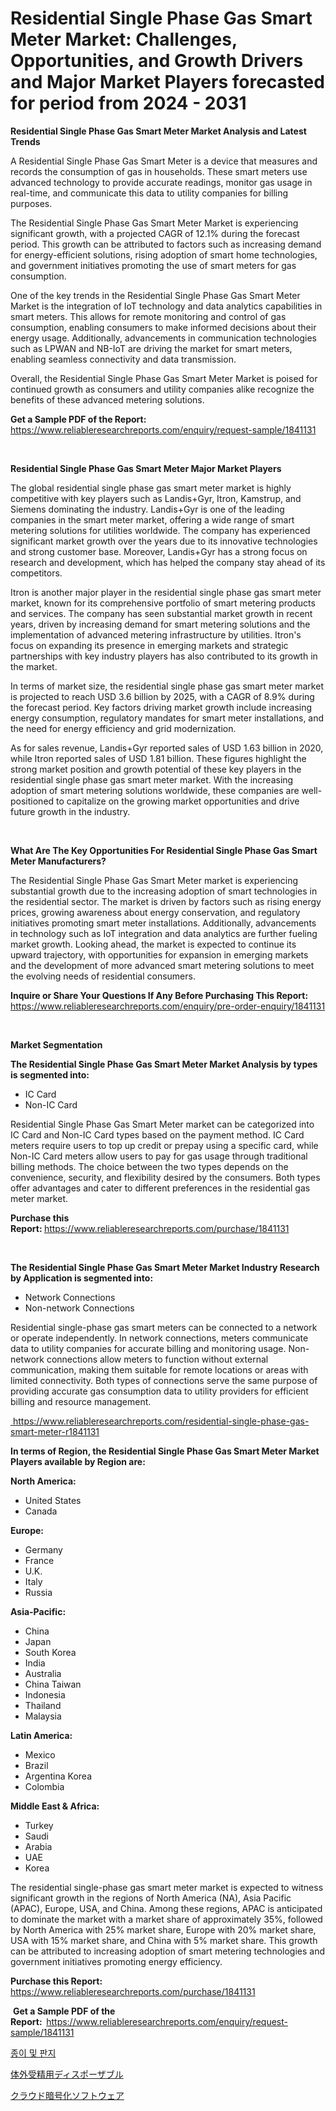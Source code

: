 <p><h1>Residential Single Phase Gas Smart Meter Market: Challenges, Opportunities, and Growth Drivers and Major Market Players forecasted for period from 2024 - 2031</h1></p><p><strong>Residential Single Phase Gas Smart Meter Market Analysis and Latest Trends</strong></p>
<p><p>A Residential Single Phase Gas Smart Meter is a device that measures and records the consumption of gas in households. These smart meters use advanced technology to provide accurate readings, monitor gas usage in real-time, and communicate this data to utility companies for billing purposes.</p><p>The Residential Single Phase Gas Smart Meter Market is experiencing significant growth, with a projected CAGR of 12.1% during the forecast period. This growth can be attributed to factors such as increasing demand for energy-efficient solutions, rising adoption of smart home technologies, and government initiatives promoting the use of smart meters for gas consumption.</p><p>One of the key trends in the Residential Single Phase Gas Smart Meter Market is the integration of IoT technology and data analytics capabilities in smart meters. This allows for remote monitoring and control of gas consumption, enabling consumers to make informed decisions about their energy usage. Additionally, advancements in communication technologies such as LPWAN and NB-IoT are driving the market for smart meters, enabling seamless connectivity and data transmission.</p><p>Overall, the Residential Single Phase Gas Smart Meter Market is poised for continued growth as consumers and utility companies alike recognize the benefits of these advanced metering solutions.</p></p>
<p><strong>Get a Sample PDF of the Report:&nbsp;</strong> <a href="https://www.reliableresearchreports.com/enquiry/request-sample/1841131">https://www.reliableresearchreports.com/enquiry/request-sample/1841131</a></p>
<p>&nbsp;</p>
<p><strong>Residential Single Phase Gas Smart Meter Major Market Players</strong></p>
<p><p>The global residential single phase gas smart meter market is highly competitive with key players such as Landis+Gyr, Itron, Kamstrup, and Siemens dominating the industry. Landis+Gyr is one of the leading companies in the smart meter market, offering a wide range of smart metering solutions for utilities worldwide. The company has experienced significant market growth over the years due to its innovative technologies and strong customer base. Moreover, Landis+Gyr has a strong focus on research and development, which has helped the company stay ahead of its competitors.</p><p>Itron is another major player in the residential single phase gas smart meter market, known for its comprehensive portfolio of smart metering products and services. The company has seen substantial market growth in recent years, driven by increasing demand for smart metering solutions and the implementation of advanced metering infrastructure by utilities. Itron's focus on expanding its presence in emerging markets and strategic partnerships with key industry players has also contributed to its growth in the market.</p><p>In terms of market size, the residential single phase gas smart meter market is projected to reach USD 3.6 billion by 2025, with a CAGR of 8.9% during the forecast period. Key factors driving market growth include increasing energy consumption, regulatory mandates for smart meter installations, and the need for energy efficiency and grid modernization.</p><p>As for sales revenue, Landis+Gyr reported sales of USD 1.63 billion in 2020, while Itron reported sales of USD 1.81 billion. These figures highlight the strong market position and growth potential of these key players in the residential single phase gas smart meter market. With the increasing adoption of smart metering solutions worldwide, these companies are well-positioned to capitalize on the growing market opportunities and drive future growth in the industry.</p></p>
<p>&nbsp;</p>
<p><strong>What Are The Key Opportunities For Residential Single Phase Gas Smart Meter Manufacturers?</strong></p>
<p><p>The Residential Single Phase Gas Smart Meter market is experiencing substantial growth due to the increasing adoption of smart technologies in the residential sector. The market is driven by factors such as rising energy prices, growing awareness about energy conservation, and regulatory initiatives promoting smart meter installations. Additionally, advancements in technology such as IoT integration and data analytics are further fueling market growth. Looking ahead, the market is expected to continue its upward trajectory, with opportunities for expansion in emerging markets and the development of more advanced smart metering solutions to meet the evolving needs of residential consumers.</p></p>
<p><strong>Inquire or Share Your Questions If Any Before Purchasing This Report:</strong> <a href="https://www.reliableresearchreports.com/enquiry/pre-order-enquiry/1841131">https://www.reliableresearchreports.com/enquiry/pre-order-enquiry/1841131</a></p>
<p>&nbsp;</p>
<p><strong>Market Segmentation</strong></p>
<p><strong>The Residential Single Phase Gas Smart Meter Market Analysis by types is segmented into:</strong></p>
<p><ul><li>IC Card</li><li>Non-IC Card</li></ul></p>
<p><p>Residential Single Phase Gas Smart Meter market can be categorized into IC Card and Non-IC Card types based on the payment method. IC Card meters require users to top up credit or prepay using a specific card, while Non-IC Card meters allow users to pay for gas usage through traditional billing methods. The choice between the two types depends on the convenience, security, and flexibility desired by the consumers. Both types offer advantages and cater to different preferences in the residential gas meter market.</p></p>
<p><strong>Purchase this Report:&nbsp;</strong><a href="https://www.reliableresearchreports.com/purchase/1841131">https://www.reliableresearchreports.com/purchase/1841131</a></p>
<p>&nbsp;</p>
<p><strong>The Residential Single Phase Gas Smart Meter Market Industry Research by Application is segmented into:</strong></p>
<p><ul><li>Network Connections</li><li>Non-network Connections</li></ul></p>
<p><p>Residential single-phase gas smart meters can be connected to a network or operate independently. In network connections, meters communicate data to utility companies for accurate billing and monitoring usage. Non-network connections allow meters to function without external communication, making them suitable for remote locations or areas with limited connectivity. Both types of connections serve the same purpose of providing accurate gas consumption data to utility providers for efficient billing and resource management.</p></p>
<p><a href="https://www.reliableresearchreports.com/residential-single-phase-gas-smart-meter-r1841131">&nbsp;https://www.reliableresearchreports.com/residential-single-phase-gas-smart-meter-r1841131</a></p>
<p><strong>In terms of Region, the Residential Single Phase Gas Smart Meter Market Players available by Region are:</strong></p>
<p>
    <p> <strong> North America: </strong>
        <ul>
            <li>United States</li>
            <li>Canada</li>
        </ul>
        </p> 
    <p> <strong> Europe: </strong>
        <ul>
            <li>Germany</li>
            <li>France</li>
            <li>U.K.</li>
            <li>Italy</li>
            <li>Russia</li>
        </ul>
        </p> 
    <p> <strong> Asia-Pacific: </strong>
        <ul>
            <li>China</li>
            <li>Japan</li>
            <li>South Korea</li>
            <li>India</li>
            <li>Australia</li>
            <li>China Taiwan</li>
            <li>Indonesia</li>
            <li>Thailand</li>
            <li>Malaysia</li>
        </ul>
        </p> 
    <p> <strong> Latin America: </strong>
        <ul>
            <li>Mexico</li>
            <li>Brazil</li>
            <li>Argentina Korea</li>
            <li>Colombia</li>
        </ul>
        </p> 
    <p> <strong> Middle East & Africa: </strong>
        <ul>
            <li>Turkey</li>
            <li>Saudi</li>
            <li>Arabia</li>
            <li>UAE</li>
            <li>Korea</li>
        </ul>
    </p>
    </p>
<p><p>The residential single-phase gas smart meter market is expected to witness significant growth in the regions of North America (NA), Asia Pacific (APAC), Europe, USA, and China. Among these regions, APAC is anticipated to dominate the market with a market share of approximately 35%, followed by North America with 25% market share, Europe with 20% market share, USA with 15% market share, and China with 5% market share. This growth can be attributed to increasing adoption of smart metering technologies and government initiatives promoting energy efficiency.</p></p>
<p><strong>Purchase this Report: </strong><a href="https://www.reliableresearchreports.com/purchase/1841131">https://www.reliableresearchreports.com/purchase/1841131</a></p>
<p>&nbsp;<strong>Get a Sample PDF of the Report:&nbsp;&nbsp;</strong><a href="https://www.reliableresearchreports.com/enquiry/request-sample/1841131">https://www.reliableresearchreports.com/enquiry/request-sample/1841131</a></p>
<p><strong></strong></p>
<p><p><a href="https://medium.com/@angelitahessel2022/2024%EB%85%84%EB%B6%80%ED%84%B0-2031%EB%85%84%EA%B9%8C%EC%A7%80-%EA%B8%B0%EA%B0%84-%EB%8F%99%EC%95%88-%EC%98%88%EC%83%81%EB%90%98%EB%8A%94-%EC%A2%85%EC%9D%B4-%EB%B0%8F-%ED%8C%90%EC%A7%80-%EC%8B%9C%EC%9E%A5-%EB%B6%84%EC%84%9D-%EB%B0%8F-%EA%B7%9C%EB%AA%A8-%EC%98%88%EC%B8%A1-92a6776c1ea4">종이 및 판지</a></p><p><a href="https://medium.com/@alexandramiranda455/ivf-%E3%83%87%E3%82%A3%E3%82%B9%E3%83%9D%E3%83%BC%E3%82%B6%E3%83%96%E3%83%AB%E5%B8%82%E5%A0%B4%E5%88%86%E6%9E%90-%E3%81%9D%E3%81%AEcagr-%E5%B8%82%E5%A0%B4%E3%82%BB%E3%82%B0%E3%83%A1%E3%83%B3%E3%83%86%E3%83%BC%E3%82%B7%E3%83%A7%E3%83%B3-%E3%81%9D%E3%81%97%E3%81%A6%E3%82%B0%E3%83%AD%E3%83%BC%E3%83%90%E3%83%AB%E7%94%A3%E6%A5%AD%E6%A6%82%E8%A6%81-1a6871b47d00">体外受精用ディスポーザブル</a></p><p><a href="https://medium.com/@eugenethompson65/%E3%82%AF%E3%83%A9%E3%82%A6%E3%83%89%E6%9A%97%E5%8F%B7%E5%8C%96%E3%82%BD%E3%83%95%E3%83%88%E3%82%A6%E3%82%A7%E3%82%A2%E5%B8%82%E5%A0%B4%E3%81%AE%E5%88%86%E6%9E%90-%E3%82%B0%E3%83%AD%E3%83%BC%E3%83%90%E3%83%AB%E7%94%A3%E6%A5%AD%E3%81%AE%E8%A6%8B%E9%80%9A%E3%81%97%E3%81%A8%E4%BA%88%E6%B8%AC-2024%E5%B9%B4%E3%81%8B%E3%82%892031%E5%B9%B4-142b485dbc4e">クラウド暗号化ソフトウェア</a></p></p>